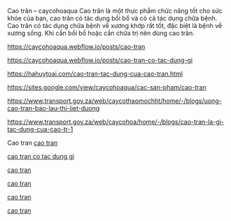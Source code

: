 Cao trăn – caycohoaqua
Cao trăn là một thực phẩm chức năng tốt cho sức khỏe của bạn, cao trăn có tác dụng bồi bổ và có cả tác dụng chữa bệnh. Cao trăn có tác dụng chữa bệnh về xương khớp rất tốt, đặc biệt là bệnh về xương sống. Khi cần bồi bổ hoặc cần chữa trị nên dùng cao trăn.

https://caycohoaqua.webflow.io/posts/cao-tran

https://caycohoaqua.webflow.io/posts/cao-tran-co-tac-dung-gi

https://hahuytoai.com/cao-tran-tac-dung-cua-cao-tran.html

https://sites.google.com/view/caycohoaqua/cac-san-pham/cao-tran

https://www.transport.gov.za/web/caycothaomochht/home/-/blogs/uong-cao-tran-bao-lau-thi-liet-duong

https://www.transport.gov.za/web/caycohoa/home/-/blogs/cao-tran-la-gi-tac-dung-cua-cao-tr-1

Cao  tran
[cao tran](https://caycohoaqua.webflow.io/posts/cao-tran)

[cao tran co tac dung gi](https://caycohoaqua.webflow.io/posts/cao-tran-co-tac-dung-gi)

[cao tran](https://hahuytoai.com/cao-tran-tac-dung-cua-cao-tran.html)

[cao tran](https://sites.google.com/view/caycohoaqua/cac-san-pham/cao-tran)

[cao tran](https://www.transport.gov.za/web/caycothaomochht/home/-/blogs/uong-cao-tran-bao-lau-thi-liet-duong)

[cao tran](https://www.transport.gov.za/web/caycohoa/home/-/blogs/cao-tran-la-gi-tac-dung-cua-cao-tr-1)

